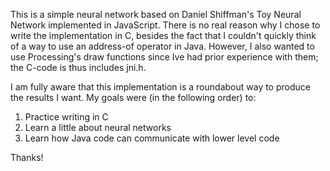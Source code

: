 This is a simple neural network based on Daniel Shiffman's Toy Neural Network implemented in JavaScript.
There is no real reason why I chose to write the implementation in C, besides the fact that I couldn't quickly think of a way to use an address-of operator in Java.
However, I also wanted to use Processing's draw functions since Ive had prior experience with them; the C-code is thus includes jni.h.

I am fully aware that this implementation is a roundabout way to produce the results I want. My goals were (in the following order) to:
1. Practice writing in C
2. Learn a little about neural networks
3. Learn how Java code can communicate with lower level code

Thanks!
